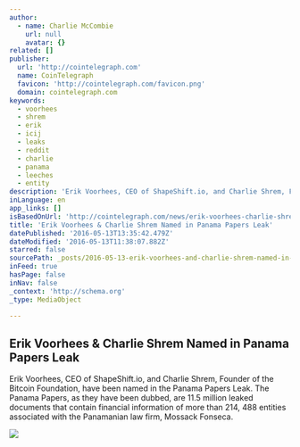 ```yaml
---
author:
  - name: Charlie McCombie
    url: null
    avatar: {}
related: []
publisher:
  url: 'http://cointelegraph.com'
  name: CoinTelegraph
  favicon: 'http://cointelegraph.com/favicon.png'
  domain: cointelegraph.com
keywords:
  - voorhees
  - shrem
  - erik
  - icij
  - leaks
  - reddit
  - charlie
  - panama
  - leeches
  - entity
description: 'Erik Voorhees, CEO of ShapeShift.io, and Charlie Shrem, Founder of the Bitcoin Foundation, have been named in the Panama Papers Leak. The Panama Papers, as they have been dubbed, are 11.5 million leaked documents that contain financial information of more than 214, 488 entities associated with the Panamanian law firm, Mossack Fonseca.'
inLanguage: en
app_links: []
isBasedOnUrl: 'http://cointelegraph.com/news/erik-voorhees-charlie-shrem-named-in-panama-papers-leak'
title: 'Erik Voorhees & Charlie Shrem Named in Panama Papers Leak'
datePublished: '2016-05-13T13:35:42.479Z'
dateModified: '2016-05-13T11:38:07.882Z'
starred: false
sourcePath: _posts/2016-05-13-erik-voorhees-and-charlie-shrem-named-in-panama-papers-leak.md
inFeed: true
hasPage: false
inNav: false
_context: 'http://schema.org'
_type: MediaObject

---
```

<article style=""><h1>Erik Voorhees &amp; Charlie Shrem Named in Panama Papers Leak</h1><p>Erik Voorhees, CEO of ShapeShift.io, and Charlie Shrem, Founder of the Bitcoin Foundation, have been named in the Panama Papers Leak. The Panama Papers, as they have been dubbed, are 11.5 million leaked documents that contain financial information of more than 214, 488 entities associated with the Panamanian law firm, Mossack Fonseca.</p><img src="http://cointelegraph.com/images/725_aHR0cDovL2NvaW50ZWxlZ3JhcGguY29tL3N0b3JhZ2UvdXBsb2Fkcy92aWV3L2E0Mzg0MjNhNzMzNmY2Y2IyMjM2YTcyZTgzOTUwOTY5LmpwZw==.jpg" /></article>